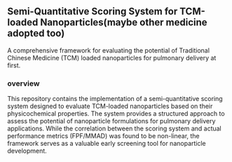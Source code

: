 ## Semi-Quantitative Scoring System for TCM-loaded Nanoparticles(maybe other medicine adopted too)
A comprehensive framework for evaluating the potential of Traditional Chinese Medicine (TCM) loaded nanoparticles for pulmonary delivery at first.
### overview
This repository contains the implementation of a semi-quantitative scoring system designed to evaluate TCM-loaded nanoparticles based on their physicochemical properties. 
The system provides a structured approach to assess the potential of nanoparticle formulations for pulmonary delivery applications. 
While the correlation between the scoring system and actual performance metrics (FPF/MMAD) was found to be non-linear, the framework serves as a valuable early screening tool for nanoparticle development.
